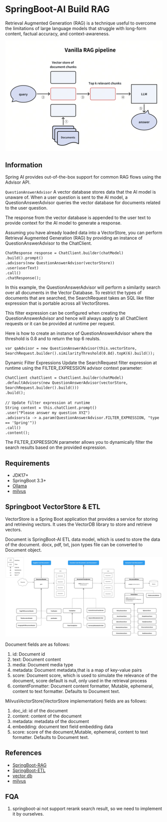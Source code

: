 # SpringBoot-AI Build RAG

Retrieval Augmented Generation (RAG) is a technique useful to overcome the limitations of large language models that struggle with long-form content, factual accuracy, and context-awareness.

![img_1.png](imgs/img_1.png)


## Information

Spring AI provides out-of-the-box support for common RAG flows using the Advisor API.

`QuestionAnswerAdvisor` A vector database stores data that the AI model is unaware of. When a user question is sent to the AI model, a QuestionAnswerAdvisor queries the vector database for documents related to the user question.

The response from the vector database is appended to the user text to provide context for the AI model to generate a response.

Assuming you have already loaded data into a VectorStore, you can perform Retrieval Augmented Generation (RAG) by providing an instance of QuestionAnswerAdvisor to the ChatClient.

```
ChatResponse response = ChatClient.builder(chatModel)
.build().prompt()
.advisors(new QuestionAnswerAdvisor(vectorStore))
.user(userText)
.call()
.chatResponse();
```
In this example, the QuestionAnswerAdvisor will perform a similarity search over all documents in the Vector Database. To restrict the types of documents that are searched, the SearchRequest takes an SQL like filter expression that is portable across all VectorStores.

This filter expression can be configured when creating the QuestionAnswerAdvisor and hence will always apply to all ChatClient requests or it can be provided at runtime per request.

Here is how to create an instance of QuestionAnswerAdvisor where the threshold is 0.8 and to return the top 6 reulsts.

```
var qaAdvisor = new QuestionAnswerAdvisor(this.vectorStore,
SearchRequest.builder().similarityThreshold(0.8d).topK(6).build());
```
Dynamic Filter Expressions
Update the SearchRequest filter expression at runtime using the FILTER_EXPRESSION advisor context parameter:

```
ChatClient chatClient = ChatClient.builder(chatModel)
.defaultAdvisors(new QuestionAnswerAdvisor(vectorStore, SearchRequest.builder().build()))
.build();

// Update filter expression at runtime
String content = this.chatClient.prompt()
.user("Please answer my question XYZ")
.advisors(a -> a.param(QuestionAnswerAdvisor.FILTER_EXPRESSION, "type == 'Spring'"))
.call()
.content();
```
The FILTER_EXPRESSION parameter allows you to dynamically filter the search results based on the provided expression.

## Requirements
- JDK17+
- SpringBoot 3.3+
- [Ollama](https://ollama.com/)
- [milvus](https://milvus.io/zh)

## Springboot VectorStore & ETL

VectorStore is a Spring Boot application that provides a service for storing and retrieving vectors. It uses the VectorDB library to store and retrieve vectors.

Document is SpringBoot-AI ETL data model, which is used to store the data of the document. docx, pdf, txt, json types file can be converted to Document object.

![img.png](imgs/img.png)

Document fields are as follows:
1. id: Document id
2. text: Document content
3. media: Document media type
4. metadata: Document metadata,that is a map of key-value pairs
5. score: Document score, which is used to simulate the relevance of the document, score default is null, only used in the retrieval process
6. contentFormatter: Document content formatter, Mutable, ephemeral, content to text formatter. Defaults to Document text.

MilvusVectorStore(VectorStore implementation) fields are as follows:
1. doc_id: id of the document 
2. content: content of the document
3. metadata: metadata of the document
4. embedding: document text field embedding data
5. score: score of the document,Mutable, ephemeral, content to text formatter. Defaults to Document text.


## References
- [SpringBoot-RAG](https://docs.spring.io/spring-ai/reference/api/retrieval-augmented-generation.html)
- [SpringBoot-ETL](https://docs.spring.io/spring-ai/reference/api/etl-pipeline.html)
- [vector db](https://docs.spring.io/spring-ai/reference/api/vectordbs.html)
- [milvus](https://milvus.io)

## FQA
1. springboot-ai not support rerank search result, so we need to implement it by ourselves.

